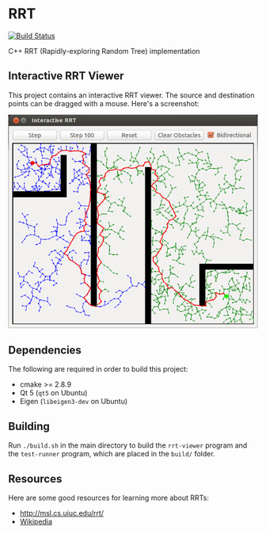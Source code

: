 # RRT

[![Build Status](https://travis-ci.org/RoboJackets/rrt.png?branch=master)](https://travis-ci.org/RoboJackets/rrt)

C++ RRT (Rapidly-exploring Random Tree) implementation


## Interactive RRT Viewer

This project contains an interactive RRT viewer.  The source and destination points can be dragged with a mouse.  Here's a screenshot:

![Interactive RRT](doc/images/rrt-viewer-screenshot.png)


## Dependencies

The following are required in order to build this project:

* cmake >= 2.8.9
* Qt 5 (`qt5` on Ubuntu)
* Eigen (`libeigen3-dev` on Ubuntu)


## Building

Run `./build.sh` in the main directory to build the `rrt-viewer` program and the `test-runner` program, which are placed in the `build/` folder.


## Resources

Here are some good resources for learning more about RRTs:

* http://msl.cs.uiuc.edu/rrt/
* [Wikipedia](http://en.wikipedia.org/wiki/Rapidly_exploring_random_tree)
